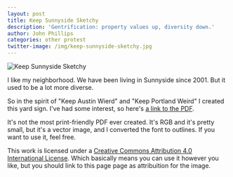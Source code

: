 ```yaml
---
layout: post
title: Keep Sunnyside Sketchy
description: 'Gentrification: property values up, diversity down.'
author: John Phillips
categories: other protest
twitter-image: /img/keep-sunnyside-sketchy.jpg
---
```


<div>
<img src="{{page.twitter-image}}" class="full-width" alt="Keep Sunnyside Sketchy">
</div>

I like my neighborhood. We have been living in Sunnyside since 2001. But it used to be a lot more diverse.

So in the spirit of "Keep Austin Wierd" and "Keep Portland Weird" I created this yard sign. I've had some interest, so here's [a link to the PDF](/img/Keep-Sunnyside-Sketchy.pdf). 

It's not the most print-friendly PDF ever created. It's RGB and it's pretty small, but it's a vector image, and I converted the font to outlines. If you want to use it, feel free. 

This work is licensed under a <a rel="license" href="http://creativecommons.org/licenses/by/4.0/">Creative Commons Attribution 4.0 International License</a>. Which basically means you can use it however you like, but you should link to this page page as attribuition for the image.
